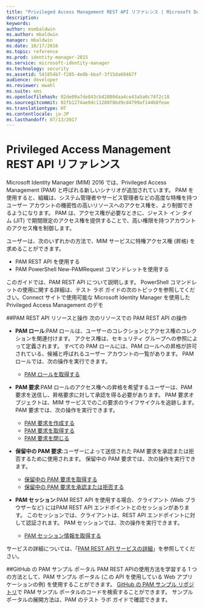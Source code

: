 ```yaml
---
title: "Privileged Access Management REST API リファレンス | Microsoft Docs"
description: 
keywords: 
author: msmbaldwin
ms.author: mbaldwin
manager: mbaldwin
ms.date: 10/17/2016
ms.topic: reference
ms.prod: identity-manager-2015
ms.service: microsoft-identity-manager
ms.technology: security
ms.assetid: 541854b7-f285-4e8b-bbaf-3f15da69467f
audience: developer
ms.reviewer: mwahl
ms.suite: ems
ms.openlocfilehash: 02de09a7de843cb42080daa4ce43a5a0c74f2c18
ms.sourcegitcommit: 02fb1274ae0dc11288f8bd9cd4799af144b8feae
ms.translationtype: HT
ms.contentlocale: ja-JP
ms.lasthandoff: 07/13/2017
---
```

# <a name="privileged-access-management-rest-api-reference"></a>Privileged Access Management REST API リファレンス
Microsoft Identity Manager (MIM) 2016 では、Privileged Access Management (PAM) と呼ばれる新しいシナリオが追加されています。 PAM を使用すると、組織は、システム管理者やサービス管理者などの高度な特権を持つユーザー アカウントの機密性の高いリソースへのアクセス権を、より制御できるようになります。 PAM は、アクセス権が必要なときに、ジャスト イン タイム (JIT) で期間限定のアクセス権を提供することで、高い権限を持つアカウントのアクセス権を制御します。

ユーザーは、次のいずれかの方法で、MIM サービスに特権アクセス権 (昇格) を求めることができます。

- PAM REST API を使用する
- PAM PowerShell New-PAMRequest コマンドレットを使用する

このガイドでは、PAM REST API について説明します。 PowerShell コマンドレットの使用に関する詳細は、テスト ラボ ガイドの次のトピックを参照してください。Connect サイトで使用可能な Microsoft Identity Manager を使用した Privileged Access Management のデモ

##<a name="pam-rest-api-resources-and-operations"></a>PAM REST API リソースと操作
次のリソースでの PAM REST API の操作
- **PAM ロール**:PAM ロールは、ユーザーのコレクションとアクセス権のコレクションを関連付けます。 アクセス権は、セキュリティ グループへの参照によって定義されます。  すべての PAM ロールには、PAM ロールへの昇格が許可されている、候補と呼ばれるユーザー アカウントの一覧があります。 PAM ロールでは、次の操作を実行できます。

    - [PAM ロールを取得する](privileged-access-management-get-roles.md)

- **PAM 要求**:PAM ロールのアクセス権への昇格を希望するユーザーは、PAM 要求を送信し、昇格要求に対して承認を得る必要があります。 PAM 要求オブジェクトは、MIM サービスでのこの要求のライフサイクルを追跡します。 PAM 要求では、次の操作を実行できます。

    - [PAM 要求を作成する](privileged-access-management-create-request.md)
    - [PAM 要求を取得する](privileged-access-management-get-requests.md)
    - [PAM 要求を閉じる](privileged-access-management-close-request.md)

- **保留中の PAM 要求**:ユーザーによって送信された PAM 要求を承認または拒否するために使用されます。 保留中の PAM 要求では、次の操作を実行できます。

    - [保留中の PAM 要求を取得する](privileged-access-management-get-pending-requests.md)
    - [保留中の PAM 要求を承認または拒否する](privileged-access-management-approve-reject-pending-request.md)

- **PAM セッション**:PAM REST API を使用する場合、クライアント (Web ブラウザーなど) にはPAM REST API エンドポイントとのセッションがあります。 このセッションでは、クライアントは、REST API エンドポイントに対して認証されます。 PAM セッションでは、次の操作を実行できます。

     - [PAM セッション情報を取得する](privileged-access-management-get-session-info.md)

サービスの詳細については、「[PAM REST API サービスの詳細](privileged-access-management-rest-api-service-details.md)」を参照してください。

##<a name="pam-sample-portal-on-github"></a>GitHub の PAM サンプル ポータル
PAM REST APIの使用方法を学習する 1 つの方法として、PAM サンプル ポータル (この API を使用している Web アプリケーションの例) を使用することができます。 [GitHub の PAM サンプル リポジトリ](http://go.microsoft.com/fwlink/?LinkID=618550&clcid=0x409)で PAM サンプル ポータルのコードを検索することができます。 サンプル ポータルの展開方法は、PAM のテスト ラボ ガイドで確認できます。
